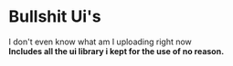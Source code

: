 # Bullshit Ui's

I don't even know what am I uploading right now <br>
**Includes all the ui library i kept for the use of no reason.**
